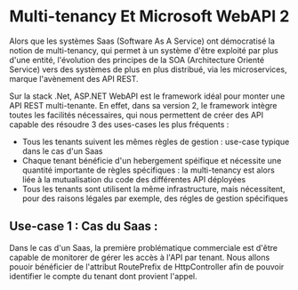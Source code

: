 # Multi-tenancy Et Microsoft WebAPI 2

Alors que les systèmes Saas (Software As A Service) ont démocratisé la notion de multi-tenancy, qui permet à un système d'être exploité par plus d'une entité, l'évolution des principes de la SOA (Architecture Orienté Service) vers des systèmes de plus en plus distribué, via les microservices, marque l'avènement  des API REST.

Sur la stack .Net, ASP.NET WebAPI est le framework idéal pour monter une API REST multi-tenante. En effet, dans sa version 2, le framework intègre toutes les facilités nécessaires, qui nous permettent de créer des API capable des résoudre 3 des uses-cases les plus fréquents :

* Tous les tenants suivent les mêmes règles de gestion : use-case typique dans le cas d'un Saas
* Chaque tenant bénéficie d'un hebergement spéifique et nécessite une quantité importante de règles spécifiques : la multi-tenancy est alors liée à la mutualisation du code des différentes API déployées
* Tous les tenants sont utilisent la même infrastructure, mais nécessitent, pour des raisons légales par exemple, des régles de gestion spécifiques 


## Use-case 1 : Cas du Saas : 

Dans le cas d'un Saas, la première problématique commerciale est d'être capable de monitorer de gérer les accès à l'API par tenant.
Nous allons pouoir bénéficier de l'attribut RoutePrefix de HttpController afin de pouvoir identifier le compte du tenant dont provient l'appel.  